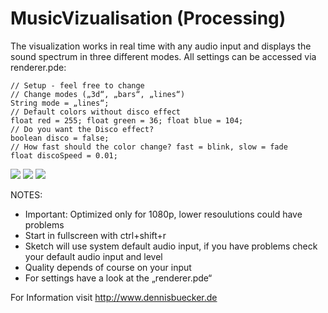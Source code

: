 MusicVizualisation (Processing)
==================

The visualization works in real time with any audio input and displays the sound spectrum in three different modes. All settings can be accessed via renderer.pde:

```
// Setup - feel free to change
// Change modes („3d“, „bars“, „lines“)
String mode = „lines“;
// Default colors without disco effect
float red = 255; float green = 36; float blue = 104;
// Do you want the Disco effect?
boolean disco = false;
// How fast should the color change? fast = blink, slow = fade
float discoSpeed = 0.01;
```

![](https://github.com/denbue/MusicVizualisation/master/images-for-documentation/3d.png)
![](https://github.com/denbue/MusicVizualisation/master/images-for-documentation/bars.png)
![](https://github.com/denbue/MusicVizualisation/master/images-for-documentation/lines.png)


NOTES:
- Important: Optimized only for 1080p, lower resoulutions could have problems
- Start in fullscreen with ctrl+shift+r
- Sketch will use system default audio input, if you have problems check your default audio input and level
- Quality depends of course on your input
- For settings have a look at the „renderer.pde“


For Information visit http://www.dennisbuecker.de
